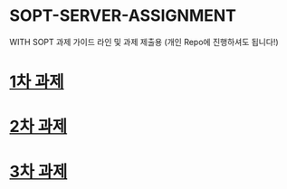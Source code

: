 # SOPT-SERVER-ASSIGNMENT
WITH SOPT 과제 가이드 라인 및 과제 제출용 (개인 Repo에 진행하셔도 됩니다!)

# [1차 과제](./assignment/README.MD)

# [2차 과제](./assignment2/README.MD)

# [3차 과제](./assignment3/README.MD)
